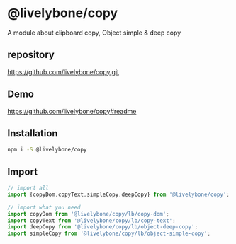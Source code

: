 # @livelybone/copy
A module about clipboard copy, Object simple & deep copy

## repository
https://github.com/livelybone/copy.git

## Demo
https://github.com/livelybone/copy#readme

## Installation
```bash
npm i -S @livelybone/copy
```

## Import
```js
// import all
import {copyDom,copyText,simpleCopy,deepCopy} from '@livelybone/copy';

// import what you need
import copyDom from '@livelybone/copy/lb/copy-dom';
import copyText from '@livelybone/copy/lb/copy-text';
import deepCopy from '@livelybone/copy/lb/object-deep-copy';
import simpleCopy from '@livelybone/copy/lb/object-simple-copy';
```

